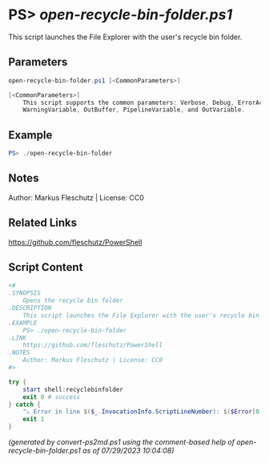 PS> *open-recycle-bin-folder.ps1*
====================

This script launches the File Explorer with the user's recycle bin folder.

Parameters
----------
```powershell
open-recycle-bin-folder.ps1 [<CommonParameters>]

[<CommonParameters>]
    This script supports the common parameters: Verbose, Debug, ErrorAction, ErrorVariable, WarningAction, 
    WarningVariable, OutBuffer, PipelineVariable, and OutVariable.
```

Example
-------
```powershell
PS> ./open-recycle-bin-folder

```

Notes
-----
Author: Markus Fleschutz | License: CC0

Related Links
-------------
https://github.com/fleschutz/PowerShell

Script Content
--------------
```powershell
<#
.SYNOPSIS
	Opens the recycle bin folder
.DESCRIPTION
	This script launches the File Explorer with the user's recycle bin folder.
.EXAMPLE
	PS> ./open-recycle-bin-folder
.LINK
	https://github.com/fleschutz/PowerShell
.NOTES
	Author: Markus Fleschutz | License: CC0
#>

try {
	start shell:recyclebinfolder
	exit 0 # success
} catch {
	"⚠️ Error in line $($_.InvocationInfo.ScriptLineNumber): $($Error[0])"
	exit 1
}
```

*(generated by convert-ps2md.ps1 using the comment-based help of open-recycle-bin-folder.ps1 as of 07/29/2023 10:04:08)*
